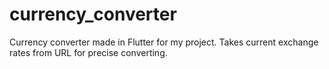 # currency_converter
Currency converter made in Flutter for my project. Takes current exchange rates from URL for precise converting.
